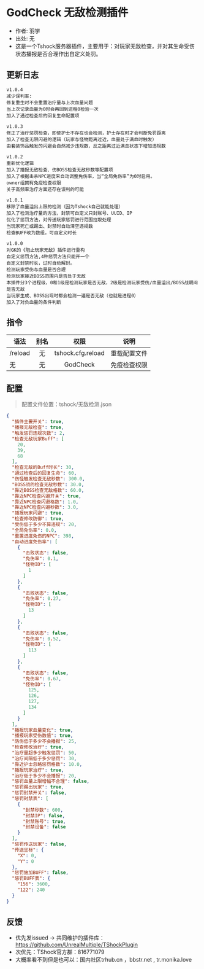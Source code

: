 # GodCheck 无敌检测插件

- 作者: 羽学
- 出处: 无
- 这是一个Tshock服务器插件，主要用于：对玩家无敌检查，并对其生命受伤状态播报是否合理作出自定义处罚。

## 更新日志

```
v1.0.4
减少误判率:
修复重生时不会重置治疗量与上次血量问题
当上次记录血量为0时会再回到进程0检验一次
加入了通过检查后的回复生命配置项

v1.0.3
修正了治疗惩罚检查，即使护士不存在也会检测，护士存在时才会判断免罚距离
加入了检查无限闪避的逻辑（玩家与怪物距离过近，血量处于满血时触发）
由套装饰品触发的闪避会自然减少违规数，反之距离过近满血状态下增加违规数

v1.0.2
重新优化逻辑
加入了播报无敌检查、伤BOSS检查无敌秒数等配置项
加入了根据击杀NPC进度来自动调整免伤率，当“全局免伤率”为0时启用。
owner组拥有免疫检查权限
关于高频率治疗方面还存在误判的可能

v1.0.1
移除了血量溢出上限的检测（因为Tshock自己就能处理）
加入了检测治疗量的方法，封禁可自定义只封账号、UUID、IP
优化了惩罚方法，对传送玩家惩罚进行范围拉取处理
当玩家死亡或踢出、封禁时自动清空违规数
检查BUFF改为数组，可自定义时长

v1.0.0
对GK的《阻止玩家无敌》插件进行重构
自定义惩罚方法,4种惩罚方法只能开一个
自定义封禁时长，过时自动解封。
检测玩家受伤与血量是否合理
检测玩家接近BOSS范围内是否处于无敌
本插件分3个进程级，0和1级是检测玩家是否无敌，2级是检测玩家受伤/血量溢出/BOSS战期间是否无敌
当玩家生成、BOSS出现时都会检测一遍是否无敌（也就是进程0）
加入了对负血量的条件判断
```

## 指令

| 语法                             | 别名  |       权限       |                   说明                   |
| -------------------------------- | :---: | :--------------: | :--------------------------------------: |
| /reload  | 无 |   tshock.cfg.reload    |    重载配置文件    |
| 无  | 无 |   GodCheck    |    免疫检查权限    |

## 配置
> 配置文件位置：tshock/无敌检测.json
```json
{
  "插件主要开关": true,
  "播报无敌检查": true,
  "触发惩罚违规次数": 2,
  "检查无敌玩家Buff": [
    20,
    39,
    68
  ],
  "检查无敌的Buff时长": 30,
  "通过检查后的回复生命": 60,
  "伤怪触发检查无敌秒数": 300.0,
  "BOSS战的检查无敌秒数": 30.0,
  "靠近BOSS检查无敌格数": 60.0,
  "靠近NPC检查闪避开关": true,
  "靠近NPC检查闪避格数": 1.0,
  "靠近NPC检查闪避秒数": 3.0,
  "播报玩家闪避": true,
  "检查修改防御": true,
  "受伤低于多少不算违规": 20,
  "全局免伤率": 0.0,
  "重置进度免伤的NPC": 398,
  "自动进度免伤率": [
    {
      "击败状态": false,
      "免伤率": 0.1,
      "怪物ID": [
        1
      ]
    },
    {
      "击败状态": false,
      "免伤率": 0.27,
      "怪物ID": [
        13
      ]
    },
    {
      "击败状态": false,
      "免伤率": 0.52,
      "怪物ID": [
        113
      ]
    },
    {
      "击败状态": false,
      "免伤率": 0.67,
      "怪物ID": [
        125,
        126,
        127,
        134
      ]
    }
  ],
  "播报玩家血量变化": true,
  "播报玩家受伤数值": true,
  "防伤低于多少不会播报": 25,
  "检查修改治疗": true,
  "治疗量超多少触发惩罚": 50,
  "治疗间隔低于多少惩罚": 30,
  "靠近护士忽略惩罚格数": 10.0,
  "播报玩家治疗": true,
  "治疗低于多少不会播报": 20,
  "惩罚血量上限增幅不合理": false,
  "惩罚踢出玩家": true,
  "惩罚封禁开关": false,
  "惩罚封禁表": [
    {
      "封禁秒数": 600,
      "封禁IP": false,
      "封禁账号": true,
      "封禁设备": false
    }
  ],
  "惩罚传送玩家": false,
  "传送坐标": {
    "X": 0,
    "Y": 0
  },
  "惩罚施加BUFF": false,
  "惩罚BUFF表": {
    "156": 3600,
    "122": 240
  }
}
```
## 反馈
- 优先发issued -> 共同维护的插件库：https://github.com/UnrealMultiple/TShockPlugin
- 次优先：TShock官方群：816771079
- 大概率看不到但是也可以：国内社区trhub.cn ，bbstr.net , tr.monika.love